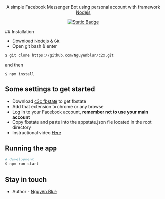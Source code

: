 <p align="center">A simple Facebook Messenger Bot using personal account with framework <a href="http://nodejs.org/en/" target="_blank">Nodejs</a></p>
<p align="center">
    <a href="https://www.facebook.com/wionp" target="_blank">
      <img alt="Static Badge" src="https://img.shields.io/badge/facebook-blue?logo=facebook" href="https://www.facebook.com/wionp">
    </a>
</p>

 ## Installation

<ul>
<li align="left">Download <a href="https://nodejs.org/en/">Nodejs</a> & <a href="https://git-scm.com/">Git</a></li>
<li align="left">Open git bash & enter</li>
</ul>

```bash
$ git clone https://github.com/Nguyenblur/c2x.git
```

<p>and then</p>

```bash
$ npm install
```
## Some settings to get started

<ul>
    <li>Download <a href="https://github.com/c3cbot/c3c-fbstate">c3c fbstate</a> to get fbstate</li>
    <li>Add that extension to chrome or any browse</li>
    <li>Log in to your Facebook account, <b>remember not to use your main account</b></li>
    <li>Copy fbstate and paste into the appstate.json file located in the root directory</li>
    <li>Instructional video <a href="https://www.youtube.com/watch?v=mFVtTPg4sWQ&t=97s">Here</a></li>
</ul>

## Running the app

```bash
# development
$ npm run start
```

## Stay in touch

- Author - [Nguyên Blue](https://github.com/Nguyenblur)
